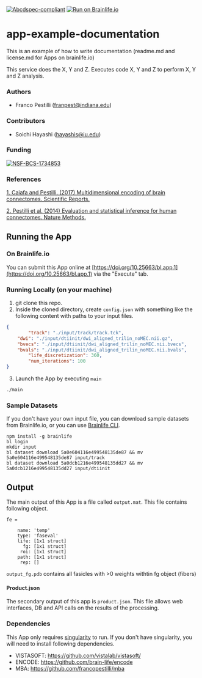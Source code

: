 [![Abcdspec-compliant](https://img.shields.io/badge/ABCD_Spec-v1.1-green.svg)](https://github.com/brain-life/abcd-spec)
[![Run on Brainlife.io](https://img.shields.io/badge/Brainlife-bl.app.1-blue.svg)](https://doi.org/10.25663/bl.app.1)

# app-example-documentation
This is an example of how to write documentation (readme.md and license.md for Apps on brainlife.io)

This service does the X, Y and Z. Executes code X, Y and Z to perform X, Y and Z analysis.

### Authors
- Franco Pestilli (franpest@indiana.edu)

### Contributors
- Soichi Hayashi (hayashis@iu.edu)

### Funding 
[![NSF-BCS-1734853](https://img.shields.io/badge/NSF_BCS-1734853-blue.svg)](https://nsf.gov/awardsearch/showAward?AWD_ID=1734853)

### References 
[1. Caiafa and Pestilli. (2017) Multidimensional encoding of brain connectomes. Scientific Reports.](https://www.ncbi.nlm.nih.gov/pubmed/28904382)

[2. Pestilli et al. (2014) Evaluation and statistical inference for human connectomes. Nature Methods.](https://www.ncbi.nlm.nih.gov/pubmed/25194848)

## Running the App 

### On Brainlife.io

You can submit this App online at [https://doi.org/10.25663/bl.app.1](https://doi.org/10.25663/bl.app.1) via the "Execute" tab.

### Running Locally (on your machine)

1. git clone this repo.
2. Inside the cloned directory, create `config.json` with something like the following content with paths to your input files.

```json
{
        "track": "./input/track/track.tck",
	"dwi": "./input/dtiinit/dwi_aligned_trilin_noMEC.nii.gz",
	"bvecs": "./input/dtiinit/dwi_aligned_trilin_noMEC.nii.bvecs",
	"bvals": "./input/dtiinit/dwi_aligned_trilin_noMEC.nii.bvals",
        "life_discretization": 360,
        "num_iterations": 100
}
```

3. Launch the App by executing `main`

```bash
./main
```

### Sample Datasets

If you don't have your own input file, you can download sample datasets from Brainlife.io, or you can use [Brainlife CLI](https://github.com/brain-life/cli).

```
npm install -g brainlife
bl login
mkdir input
bl dataset download 5a0e604116e499548135de87 && mv 5a0e604116e499548135de87 input/track
bl dataset download 5a0dcb1216e499548135dd27 && mv 5a0dcb1216e499548135dd27 input/dtiinit
```

## Output

The main output of this App is a file called `output.mat`. This file contains following object.

```
fe = 

    name: 'temp'
    type: 'faseval'
    life: [1x1 struct]
      fg: [1x1 struct]
     roi: [1x1 struct]
    path: [1x1 struct]
     rep: []
```

`output_fg.pdb` contains all fasicles with >0 weights withtin fg object (fibers)

#### Product.json

The secondary output of this app is `product.json`. This file allows web interfaces, DB and API calls on the results of the processing. 

### Dependencies

This App only requires [singularity](https://www.sylabs.io/singularity/) to run. If you don't have singularity, you will need to install following dependencies.  

  - VISTASOFT: https://github.com/vistalab/vistasoft/
  - ENCODE: https://github.com/brain-life/encode
  - MBA: https://github.com/francopestilli/mba

